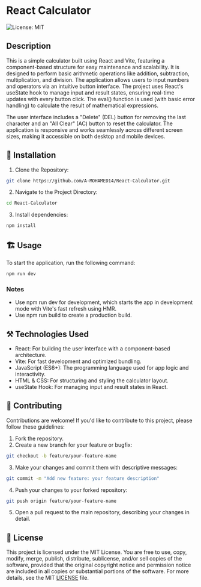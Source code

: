 # React Calculator

![License: MIT](https://img.shields.io/badge/License-MIT-yellow.svg)

## Description

This is a simple calculator built using React and Vite, featuring a component-based structure for easy maintenance and scalability. It is designed to perform basic arithmetic operations like addition, subtraction, multiplication, and division. The application allows users to input numbers and operators via an intuitive button interface. The project uses React's useState hook to manage input and result states, ensuring real-time updates with every button click. The eval() function is used (with basic error handling) to calculate the result of mathematical expressions.

The user interface includes a "Delete" (DEL) button for removing the last character and an "All Clear" (AC) button to reset the calculator. The application is responsive and works seamlessly across different screen sizes, making it accessible on both desktop and mobile devices.

## 🚀 Installation

1. Clone the Repository:

```sh
git clone https://github.com/A-MOHAMED14/React-Calculator.git
```

2. Navigate to the Project Directory:

```sh
cd React-Calculator
```

3. Install dependencies:

```sh
npm install
```

## 🏗️ Usage

To start the application, run the following command:

```sh
npm run dev
```

### Notes

- Use npm run dev for development, which starts the app in development mode with Vite's fast refresh using HMR.
- Use npm run build to create a production build.

## ⚒️ Technologies Used

- React: For building the user interface with a component-based architecture.
- Vite: For fast development and optimized bundling.
- JavaScript (ES6+): The programming language used for app logic and interactivity.
- HTML & CSS: For structuring and styling the calculator layout.
- useState Hook: For managing input and result states in React.

## 🤝 Contributing

Contributions are welcome! If you'd like to contribute to this project, please follow these guidelines:

1. Fork the repository.
2. Create a new branch for your feature or bugfix:

```sh
git checkout -b feature/your-feature-name
```

3. Make your changes and commit them with descriptive messages:

```sh
git commit -m "Add new feature: your feature description"
```

4. Push your changes to your forked repository:

```sh
git push origin feature/your-feature-name
```

5. Open a pull request to the main repository, describing your changes in detail.

## 📄 License

This project is licensed under the MIT License. You are free to use, copy, modify, merge, publish, distribute, sublicense, and/or sell copies of the software, provided that the original copyright notice and permission notice are included in all copies or substantial portions of the software. For more details, see the MIT [LICENSE](https://opensource.org/licenses/MIT) file.
